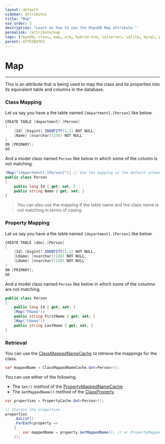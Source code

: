 ```yaml
---
layout: default
sidebar: attributes
title: "Map"
nav_order: 3
description: "Learn on how to use the RepoDB Map attribute."
permalink: /attribute/map
tags: [repodb, class, map, orm, hybrid-orm, sqlserver, sqlite, mysql, postgresql]
parent: ATTRIBUTES
---
```


# Map

---

This is an attribute that is being used to map the class and its properties into its equivalent table and columns in the database.

### Class Mapping

Let us say you have a the table named `[department].[Person]` like below.

```csharp
CREATE TABLE [department].[Person]
(
    [Id] [bigint] IDENTITY(1,1) NOT NULL,
    [Name] [nvarchar](256) NOT NULL
)
ON [PRIMARY];
GO
```

And a model class named `Person` like below in which some of the column is not matching.

```csharp
[Map("[department].[Person]")] // Use the mapping as the default schema is [dbo]
public class Person
{
    public long Id { get; set; }
    public string Name { get; set; }
}
```

> You can also use the mapping if the table name and the class name is not matching in terms of casing.

### Property Mapping

Let us say you have a the table named `[department].[Person]` like below.

```csharp
CREATE TABLE [dbo].[Person]
(
    [Id] [bigint] IDENTITY(1,1) NOT NULL,
    [LName] [nvarchar](128) NOT NULL,
    [LName] [nvarchar](128) NOT NULL
)
ON [PRIMARY];
GO
```

And a model class named `Person` like below in which some of the columns are not matching.

```csharp
public class Person
{
    public long Id { get; set; }
    [Map("FName")]
    public string FirstName { get; set; }
    [Map("LName")]
    public string LastName { get; set; }
}
```

### Retrieval

You can use the [ClassMappedNameCache](/cacher/classmappednamecache) to retrieve the mappings for the class.

```csharp
var mappedName = ClassMappedNameCache.Get<Person>();
```

You can use either of the following.

- The `Get()` method of the [PropertyMappedNameCache](/cacher/propertymappednamecache)
- The `GetMappedName()` method of the [ClassProperty](/class/classproperty)

```csharp
var properties = PropertyCache.Get<Person>();

// Iterate the properties
properties
    .AsList()
    .ForEach(property =>
    {
        var mappedName = property.GetMappedName(); // or PropertyMappedNameCache.Get(property.PropertyInfo);
    });
```







